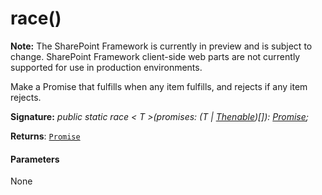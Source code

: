 # race()
**Note:** The SharePoint Framework is currently in preview and is subject to change. SharePoint Framework client-side web parts are not currently supported for use in production environments.



Make a Promise that fulfills when any item fulfills, and rejects if any item rejects.

**Signature:** _public static race < T >(promises: (T | [Thenable](../../es6-promise.api/interface/thenable.md)<T>)[]): [Promise](../../es6-promise.api/class/promise.md)<T>;_

**Returns**: [`Promise`](../../es6-promise.api/class/promise.md)<T>





#### Parameters
None


